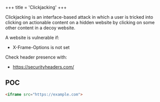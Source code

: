 +++
title = 'Clickjacking'
+++

Clickjacking is an interface-based attack in which a user is tricked into clicking on actionable content on a hidden website by clicking on some other content in a decoy website.

A website is vulnerable if:

- X-Frame-Options is not set
 
Check header presence with:

- https://securityheaders.com/


## POC

```html
<iframe src="https://example.com">
```
